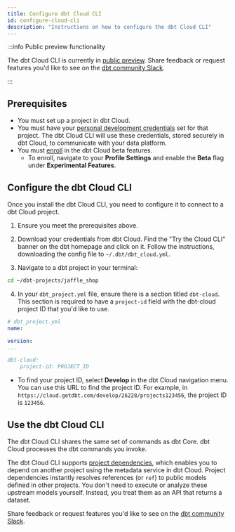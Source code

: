 ```yaml
---
title: Configure dbt Cloud CLI
id: configure-cloud-cli
description: "Instructions on how to configure the dbt Cloud CLI"
---
```


:::info Public preview functionality

The dbt Cloud CLI is currently in [public preview](/docs/dbt-versions/product-lifecycles#dbt-cloud). Share feedback or request features you'd like to see on the [dbt community Slack](https://getdbt.slack.com/archives/C05M77P54FL).

::: 


## Prerequisites

- You must set up a project in dbt Cloud.
- You must have your [personal development credentials](/docs/dbt-cloud-environments#set-developer-credentials) set for that project. The dbt Cloud CLI will use these credentials, stored securely in dbt Cloud, to communicate with your data platform.
- You must [enroll](/docs/dbt-versions/experimental-features) in the dbt Cloud beta features. 
	- To enroll, navigate to your **Profile Settings** and enable the **Beta** flag under **Experimental Features**.


## Configure the dbt Cloud CLI

Once you install the dbt Cloud CLI, you need to configure it to connect to a dbt Cloud project.

1. Ensure you meet the prerequisites above.

2. Download your credentials from dbt Cloud. Find the "Try the Cloud CLI" banner on the dbt homepage and click on it. Follow the instructions, downloading the config file to `~/.dbt/dbt_cloud.yml`.

3. Navigate to a dbt project in your terminal:

```bash
cd ~/dbt-projects/jaffle_shop
```

4. In your `dbt_project.yml` file, ensure there is a section titled `dbt-cloud`. This section is required to have a `project-id` field with the dbt-cloud project ID that you'd like to use. 

```yaml
# dbt_project.yml
name:

version:
...

dbt-cloud: 
    project-id: PROJECT_ID
```

- To find your project ID, select **Develop** in the dbt Cloud navigation menu. You can use this URL to find the project ID. For example, in `https://cloud.getdbt.com/develop/26228/projects123456`, the project ID is `123456`.


## Use the dbt Cloud CLI

The dbt Cloud CLI shares the same set of commands as dbt Core. dbt Cloud processes the dbt commands you invoke. 

The dbt Cloud CLI supports [project dependencies](/docs/collaborate/govern/project-dependencies), which enables you to depend on another project using the metadata service in dbt Cloud. Project dependencies instantly resolves references (or  `ref`) to public models defined in other projects. You don't need to execute or analyze these upstream models yourself. Instead, you treat them as an API that returns a dataset.

Share feedback or request features you'd like to see on the [dbt community Slack](https://getdbt.slack.com/archives/C05M77P54FL).
